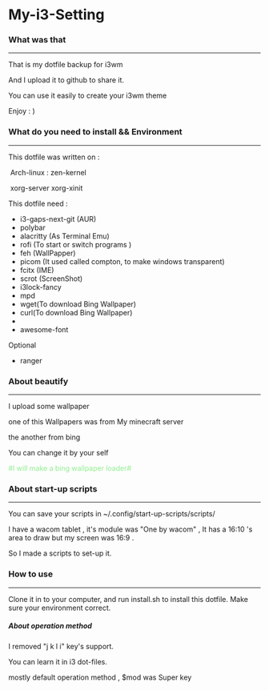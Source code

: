 # My-i3-Setting

### What was that

---

That is my dotfile backup for i3wm

And I upload it to github to share it.

You can use it easily to create your i3wm theme

Enjoy : )



### What do you need to install && Environment

---

This dotfile was written on :

​	Arch-linux : zen-kernel

​	xorg-server xorg-xinit

This dotfile need :

*   i3-gaps-next-git (AUR)
*   polybar
*   alacritty (As Terminal Emu)
*   rofi (To start or switch programs )
*   feh (WallPapper)
*   picom (It used called compton, to make windows transparent)
*   fcitx (IME)
*   scrot (ScreenShot)
*   i3lock-fancy
*   mpd 
*   wget(To download Bing Wallpaper)
*   curl(To download Bing Wallpaper)
*   
*   awesome-font

Optional

* ranger

  


### About beautify

---

I upload some wallpaper 

one of this Wallpapers was from My minecraft server

the another from bing

You can change it by your self 

<font color=lightgreen>#I will make a bing wallpaper loader#</font> 



### About start-up scripts

---

You can save your scripts in ~/.config/start-up-scripts/scripts/

I have a wacom tablet , it's module was "One by wacom" , It has a 16:10 's area to draw but my screen was 16:9 .

So I made a scripts to set-up it.



### How to use

---

Clone it in to your computer, and run install.sh to install this dotfile.  Make sure your environment correct.

##### About operation method

I removed "j k l i" key's support.

You can learn it in i3 dot-files.

mostly default operation method , $mod was Super key
